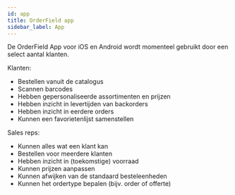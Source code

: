 ```yaml
---
id: app
title: OrderField app
sidebar_label: App
---
```


De OrderField App voor iOS en Android wordt momenteel gebruikt door een select aantal klanten.

Klanten:
* Bestellen vanuit de catalogus
* Scannen barcodes
* Hebben gepersonaliseerde assortimenten en prijzen
* Hebben inzicht in levertijden van backorders
* Hebben inzicht in eerdere orders
* Kunnen een favorietenlijst samenstellen


Sales reps:
* Kunnen alles wat een klant kan
* Bestellen voor meerdere klanten
* Hebben inzicht in (toekomstige) voorraad
* Kunnen prijzen aanpassen
* Kunnen afwijken van de standaard besteleenheden
* Kunnen het ordertype bepalen (bijv. order of offerte)
